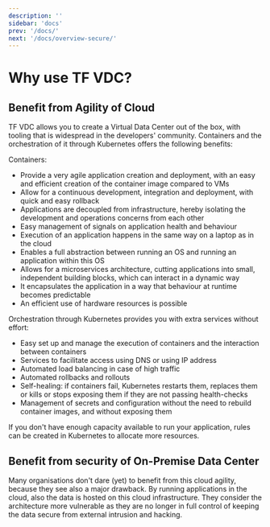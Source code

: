 ```yaml
---
description: ''
sidebar: 'docs'
prev: '/docs/'
next: '/docs/overview-secure/'
---
```


# Why use TF VDC?

## Benefit from Agility of Cloud

TF VDC allows you to create a Virtual Data Center out of the box, with tooling that is widespread in the developers' community. Containers and the orchestration of it through Kubernetes offers the following benefits: 

Containers: 
- Provide a very agile application creation and deployment, with an easy and efficient creation of the container image compared to VMs
- Allow for a continuous development, integration and deployment, with quick and easy rollback
- Applications are decoupled from infrastructure, hereby isolating the development and operations concerns from each other
- Easy management of signals on application health and behaviour
- Execution of an application happens in the same way on a laptop as in the cloud
- Enables a full abstraction between running an OS and running an application within this OS
- Allows for a microservices architecture, cutting applications into small, independent building blocks, which can interact in a dynamic way
- It encapsulates the application in a way that behaviour at runtime becomes predictable
- An efficient use of hardware resources is possible

Orchestration through Kubernetes provides you with extra services without effort: 
- Easy set up and manage the execution of containers and the interaction between containers
- Services to facilitate access using DNS or using IP address
- Automated load balancing in case of high traffic
- Automated rollbacks and rollouts
- Self-healing: if containers fail, Kubernetes restarts them, replaces them or kills or stops exposing them if they are not passing health-checks
- Management of secrets and configuration without the need to rebuild container images, and without exposing them

If you don't have enough capacity available to run your application, rules can be created in Kubernetes to allocate more resources. 

## Benefit from security of On-Premise Data Center

Many organisations don't dare (yet) to benefit from this cloud agility, because they see also a major drawback. By running applications in the cloud, also the data is hosted on this cloud infrastructure. They consider the architecture more vulnerable as they are no longer in full control of keeping the data secure from external intrusion and hacking. 
